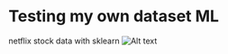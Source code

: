 # Testing my own dataset ML
netflix stock data with sklearn
![Alt text](relative/path/to/img1.jpg?raw=true "Title")
